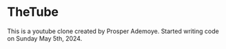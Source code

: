 # TheTube
This is a youtube clone created by Prosper Ademoye. Started writing code on Sunday May 5th, 2024.
